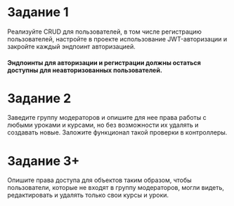# Задание 1

Реализуйте CRUD для пользователей, в том числе регистрацию пользователей, настройте в проекте использование
JWT-авторизации и закройте каждый эндпоинт авторизацией.

#### Эндпоинты для авторизации и регистрации должны остаться доступны для неавторизованных пользователей.

# Задание 2

Заведите группу модераторов и опишите для нее права работы с любыми уроками и курсами, но без возможности их удалять и
создавать новые. Заложите функционал такой проверки в контроллеры.

# Задание 3+

Опишите права доступа для объектов таким образом, чтобы пользователи, которые не входят в группу модераторов, могли
видеть, редактировать и удалять только свои курсы и уроки.


